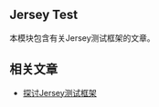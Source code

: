 ## Jersey Test

本模块包含有关Jersey测试框架的文章。

## 相关文章

+ [探讨Jersey测试框架](http://tu-yucheng.github.io/test-lib/2023/05/09/jersey-test.html)